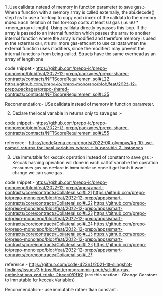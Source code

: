 1 .Use calldata instead of memory in function parameter to save gas.:-
When a function with a memory array is called externally, the abi.decode() step has to use a for-loop to copy each index of the calldata to the memory index. Each iteration of this for-loop costs at least 60 gas (i.e. 60 * <mem_array>.length). Using calldata directly bypasses this loop.
If the array is passed to an internal function which passes the array to another internal function where the array is modified and therefore memory is used in the external call, it’s still more gas-efficient to use calldata when the external function uses modifiers, since the modifiers may prevent the internal functions from being called. Structs have the same overhead as an array of length one

code snippet:-
https://github.com/prepo-io/prepo-monorepo/blob/feat/2022-12-prepo/packages/prepo-shared-contracts/contracts/NFTScoreRequirement.sol#L22
https://github.com/prepo-io/prepo-monorepo/blob/feat/2022-12-prepo/packages/prepo-shared-contracts/contracts/NFTScoreRequirement.sol#L35

Recommendation:-
USe calldata instead of memory in function parameter.

2. Declare the local variable in returns only to save gas :-

code snippet:-
https://github.com/prepo-io/prepo-monorepo/blob/feat/2022-12-prepo/packages/prepo-shared-contracts/contracts/NFTScoreRequirement.sol#L55

reference:-
https://code4rena.com/reports/2022-08-olympus/#g-10-use-named-returns-for-local-variables-where-it-is-possible-3-instances

3. Use immutable for keccak operation instead of constant to save gas :-
Keccak  hashing operation will done in each call of variable the operation consumes gas so declare in immutable so once it get hash it won't change we can save gas . 

code snippet:-
https://github.com/prepo-io/prepo-monorepo/blob/feat/2022-12-prepo/apps/smart-contracts/core/contracts/Collateral.sol#L21
https://github.com/prepo-io/prepo-monorepo/blob/feat/2022-12-prepo/apps/smart-contracts/core/contracts/Collateral.sol#L22
https://github.com/prepo-io/prepo-monorepo/blob/feat/2022-12-prepo/apps/smart-contracts/core/contracts/Collateral.sol#L23
https://github.com/prepo-io/prepo-monorepo/blob/feat/2022-12-prepo/apps/smart-contracts/core/contracts/Collateral.sol#L24
https://github.com/prepo-io/prepo-monorepo/blob/feat/2022-12-prepo/apps/smart-contracts/core/contracts/Collateral.sol#L25
https://github.com/prepo-io/prepo-monorepo/blob/feat/2022-12-prepo/apps/smart-contracts/core/contracts/Collateral.sol#L26
https://github.com/prepo-io/prepo-monorepo/blob/feat/2022-12-prepo/apps/smart-contracts/core/contracts/Collateral.sol#L27

reference:-
https://github.com/code-423n4/2021-10-slingshot-findings/issues/3
https://betterprogramming.pub/solidity-gas-optimizations-and-tricks-2bcee0f9f1f2 (see this section:- Change Constant to Immutable for keccak Variables)

Recommendation:-
use immutable rather than constant .
